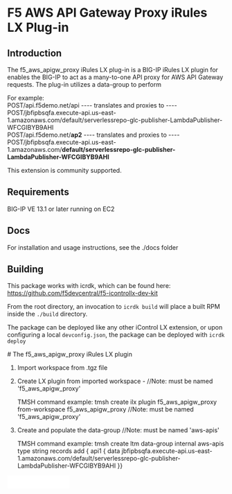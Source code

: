 # F5 AWS API Gateway Proxy iRules LX Plug-in

## Introduction

The f5_aws_apigw_proxy iRules LX plug-in is a BIG-IP iRules LX plugin for enables the BIG-IP to act as a many-to-one API proxy for AWS API Gateway requests.  The plug-in utilizes a data-group to perform 

For example:<br>POST/api.f5demo.net/api     ----  translates and proxies to ---- POST/jbfipbsqfa.execute-api.us-east-1.amazonaws.com/default/serverlessrepo-glc-publisher-LambdaPublisher-WFCGIBYB9AHI
                 <br>POST/api.f5demo.net/<b>ap2</B>     ----  translates and proxies to ---- POST/jbfipbsqfa.execute-api.us-east-1.amazonaws.com/<b>default/serverlessrepo-glc-publisher-LambdaPublisher-WFCGIBYB9AHI</b>

This extension is community supported.

## Requirements

BIG-IP VE 13.1 or later running on EC2

## Docs

For installation and usage instructions, see the ./docs folder

## Building

This package works with icrdk, which can be found here: https://github.com/f5devcentral/f5-icontrollx-dev-kit

From the root directory, an invocation to `icrdk build` will place a built RPM inside the `./build` directory.

The package can be deployed like any other iControl LX extension, or upon configuring a local `devconfig.json`, the package can be deployed with `icrdk deploy`


















<HTML><title>F5 AWS API Gateway Proxy</title>
<body>
# The f5_aws_apigw_proxy iRules LX plugin 

1. Import workspace from .tgz file
 
2. Create LX plugin from imported workspace   -  //Note: must be named 'f5_aws_apigw_proxy'
	
	TMSH command example: tmsh create ilx plugin f5_aws_apigw_proxy from-workspace f5_aws_apigw_proxy  //Note: must be named 'f5_aws_apigw_proxy'


3. Create and populate the data-group  //Note: must be named 'aws-apis'
	
	TMSH command example: tmsh create ltm data-group internal aws-apis type string records add { api1 { data jbfipbsqfa.execute-api.us-east-1.amazonaws.com/default/serverlessrepo-glc-publisher-LambdaPublisher-WFCGIBYB9AHI }}

<embed src="images/installapigw.mp4" autostart="false" height="30" width="144" />
</body>	
</HTML>